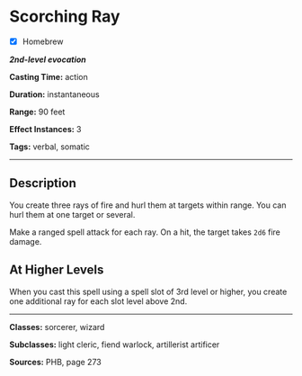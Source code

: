 # Scorching Ray

- [x] Homebrew

***2nd-level evocation***

**Casting Time:** action

**Duration:** instantaneous

**Range:** 90 feet

**Effect Instances:** 3

**Tags:** verbal, somatic

---

## Description
You create three rays of fire and hurl them at targets within range. You can hurl them at one target or several.

Make a ranged spell attack for each ray. On a hit, the target takes `2d6` fire damage.

## At Higher Levels
When you cast this spell using a spell slot of 3rd level or higher, you create one additional ray for each slot level above 2nd.

---

**Classes:** sorcerer, wizard

**Subclasses:** light cleric, fiend warlock, artillerist artificer

**Sources:** PHB, page 273
